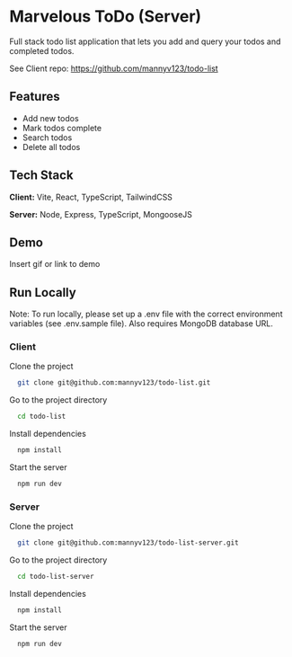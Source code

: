 # Marvelous ToDo (Server)

Full stack todo list application that lets you add and query your todos and completed todos.

See Client repo: https://github.com/mannyv123/todo-list

## Features

-   Add new todos
-   Mark todos complete
-   Search todos
-   Delete all todos

## Tech Stack

**Client:** Vite, React, TypeScript, TailwindCSS

**Server:** Node, Express, TypeScript, MongooseJS

## Demo

Insert gif or link to demo

## Run Locally

Note: To run locally, please set up a .env file with the correct environment variables (see .env.sample file). Also requires MongoDB database URL.

### Client

Clone the project

```bash
  git clone git@github.com:mannyv123/todo-list.git
```

Go to the project directory

```bash
  cd todo-list
```

Install dependencies

```bash
  npm install
```

Start the server

```bash
  npm run dev
```

### Server

Clone the project

```bash
  git clone git@github.com:mannyv123/todo-list-server.git
```

Go to the project directory

```bash
  cd todo-list-server
```

Install dependencies

```bash
  npm install
```

Start the server

```bash
  npm run dev
```
